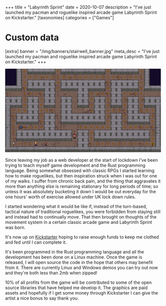+++
title = "Labyrinth Sprint"
date = 2020-10-07
description = "I've just launched my pacman and roguelike inspired arcade game Labyrinth Sprint on Kickstarter."
[taxonomies]
categories = ["Games"]

# Custom data
[extra]
banner = "/img/banners/stairwell_banner.jpg"
meta_desc = "I've just launched my pacman and roguelike inspired arcade game Labyrinth Sprint on Kickstarter."
+++
<div class="text-block">

![Pixel are character running through maze and being cornered by several monsters](screenshot.png)

Since leaving my job as a web developer at the start of lockdown I've been trying to teach myself game development and the Rust programming language. Being somewhat obsessed with classic RPGs I started learning how to make roguelikes, but then inspiration struck when I was out for one of my walks. I suffer from chronic back pain, and the thing that aggravates it more than anything else is remaining stationary for long periods of time; so unless it was absolutely bucketing it down I would be out everyday for the one hours' worth of exercise allowed under UK lock down rules.

I started wondering what it would be like if, instead of the turn-based, tactical nature of traditional roguelikes, you were forbidden from staying still and instead had to continually move. That then brought on thoughts of the movement system in a certain classic arcade game and Labyrinth Sprint was born.

It's now up on [Kickstarter](https://www.kickstarter.com/projects/360243327/labyrinth-sprint) hoping to raise enough funds to keep me clothed and fed until I can complete it.

It's been programmed in the Rust programming language and all the development has been done on a Linux machine. Once the game is released, I will open source the code in the hope that others may benefit from it. There are currently Linux and Windows demos you can try out now and they're both less than 2mb when zipped!

10% of all profits from the game will be contributed to some of the open source libraries that have helped me develop it. The graphics are paid assets and hopefully if I get some money through Kickstarter I can give the artist a nice bonus to say thank you.

</div>